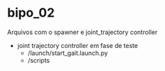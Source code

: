 # bipo_02
Arquivos com o spawner e joint_trajectory controller
- joint trajectory controller em fase de teste
  - /launch/start_gait.launch.py
  - /scripts

